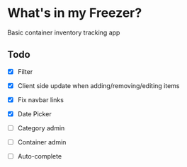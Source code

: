 # What's in my Freezer?

Basic container inventory tracking app

## Todo
- [x] Filter
- [x] Client side update when adding/removing/editing items
- [x] Fix navbar links
- [x] Date Picker
- [ ] Category admin
- [ ] Container admin
- [ ] Auto-complete

